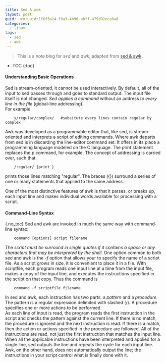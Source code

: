 ```yaml
---
title: Sed & awk
layout: post
guid: urn:uuid:1f6f3a24-f0a3-4b90-abff-a79d92eca8a8
categories:
  - linux
tags:
  - sed
  - awk
---
```


> This is a note blog for *sed* and *awk*, adapted from [sed & awk](http://docstore.mik.ua/orelly/unix/sedawk/index.htm).

* TOC
{:toc}

#### Understanding Basic Operations
Sed is stream-oriented, it cannot be used interactively. By default, all of the input to sed passes through and goes to standard output. 
The input file itself is not changed. *Sed applies a command* without an address *to every line in the file* (global-line addressing).  
For example

```
    s/regular/complex/   #subsitute every lines contain regular by complex
```

Awk was developed as a programmable editor that, like sed, is stream-oriented and interprets a script of editing commands. 
Where awk departs from sed is in discarding the line-editor command set. It offers in its place a programming language modeled on the C language. 
The print statement replaces the p command, for example. The concept of addressing is carried over, such that:

```
    /regular/ {print }
```

prints those lines matching "regular". The braces ({}) surround a series of one or many statements that applied to the same address.

One of the most distinctive features of awk is that it parses, or breaks up, each input line and makes individual words available for processing with a script.

#### Command-Line Syntax
{.no_toc}
Sed and awk are invoked in much the same way with command-line syntax:

```
    command [options] script filename
```

The *script must be surround in single quotes if it contains a space or any characters that may be interpreted by the shell*. One option common
to both sed and awk is the *-f* option that allows your to specify the name of a script file. As a script grows in size, it is convenient to place
it in a file. With scriptfile, each program reads one input line at a time from the input file, makes a copy of the input line, and 
executes the instructions specified in the script on that copy. Thus the command is 

```
    command -f scriptfile filename
```

In sed and awk, each instruction has two parts: a *pattern* and a *procedure*. The pattern is a regular expression delimited with slashed (/).
A procedure specifies one or more actions to be performed.  
As each line of input is read, the program reads the first instruction in the script and checks the pattern against the current line. 
If there is no match, the procedure is ignored and the next instruction is read. If there is a match, then the action or actions specified in the procedure are followed. 
All of the instructions are read, not just the first instruction that matches the input line.  
When all the applicable instructions have been interpreted and applied for a single line, sed outputs the line and repeats the cycle for each input line. 
Awk, on the other hand, does not automatically output the line; the instructions in your script control what is finally done with it.
